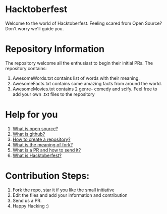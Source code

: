 # Hacktoberfest
Welcome to the world of Hacktoberfest. Feeling scared from Open Source? Don't worry we'll guide you.

# Repository Information
The repository welcome all the enthusiast to begin their initial PRs.
The repository contains:
1. AwesomeWords.txt contains list of words with their meaning.
2. AwesomeFacts.txt contains some amazing facts from around the world.
3. AwesomeMovies.txt contains 2 genre- comedy and scify.
Feel free to add your own .txt files to the repository

# Help for you
1. [What is open source?](https://opensource.com/resources/what-open-source)
2. [What is github?](https://guides.github.com/activities/hello-world/)
3. [How to create a repository?](https://guides.github.com/activities/hello-world/#repository)
4. [What is the meaning of fork?](https://docs.github.com/en/enterprise/2.13/user/articles/fork-a-repo)
5. [What is a PR and how to send it?](https://guides.github.com/activities/hello-world/#pr)
6. [What is Hacktoberfest?](https://hacktoberfest.digitalocean.com/)


# Contribution Steps:
1. Fork the repo, star it if you like the small initiative
2. Edit the files and add your information and contribution
3. Send us a PR.
4. Happy Hacking :)
